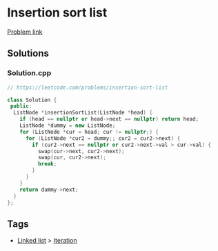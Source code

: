 # Insertion sort list

[Problem link](https://leetcode.com/problems/insertion-sort-list)

## Solutions


### Solution.cpp
```cpp
// https://leetcode.com/problems/insertion-sort-list

class Solution {
 public:
  ListNode *insertionSortList(ListNode *head) {
    if (head == nullptr or head->next == nullptr) return head;
    ListNode *dummy = new ListNode;
    for (ListNode *cur = head; cur != nullptr;) {
      for (ListNode *cur2 = dummy;; cur2 = cur2->next) {
        if (cur2->next == nullptr or cur2->next->val > cur->val) {
          swap(cur->next, cur2->next);
          swap(cur, cur2->next);
          break;
        }
      }
    }
    return dummy->next;
  }
};
```
## Tags

* [Linked list](/Collections/linked-list.md#linked-list) > [Iteration](/Collections/linked-list.md#iteration)
